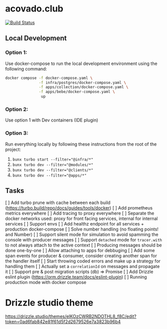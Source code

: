 # acovado.club

[![Build Status](https://ci.acovado.club/api/badges/ShayGoldman/acovado.club/status.svg?ref=refs/heads/main)](https://ci.acovado.club/ShayGoldman/acovado.club)

## Local Development

### Option 1:

Use docker-compose to run the local development environment using the following command:

```bash
docker compose -f docker-compose.yaml \
               -f infra/postgres/docker-compose.yaml \
               -f apps/collection/docker-compose.yaml \
               -f apps/bebe/docker-compose.yaml \
                up
```

### Option 2:

Use option 1 with Dev containers (IDE plugin)

### Option 3:

Run everything locally by following these instructions from the root of the project:

1. `bunx turbo start --filter="@infra/*"`
2. `bunx turbo dev --filter="@modules/*"`
3. `bunx turbo dev --filter="@clients/*"`
4. `bunx turbo dev --filter="@apps/*"`

## Tasks

[ ] Add turbo prune with cache between each build (https://turbo.build/repo/docs/guides/tools/docker)
[ ] Add prometheus metrics everywhere
[ ] Add tracing to proxy everywhere
[ ] Separate the docker networks used: proxy for front facing services, internal for internal services
[ ] Support envs
[ ] Add healthz endpoint for all services + production docker-compose
[ ] Solve number handling (no floating points! and Number)
[ ] Support silent mode for simulation to avoid spamming the console with producer messages
[ ] Support `detached` mode for `tracer.with` to not always attach to the active context
[ ] Producing messages should be done one-by-one
[ ] Allow attaching to apps for debbuging
[ ] Add some span events for producer & consumer, consider creating another span for the handler itself
[ ] Start throwing coded errors and make up a strategy for handling them
[ ] Actually set a `correlationId` on messages and propagate it
[ ] Support pre & post migration scripts (db) => Promise<void>
[ ] Add Drizzle eslint plugin (https://orm.drizzle.team/docs/eslint-plugin)
[ ] Running production mode with docker compose

# Drizzle studio theme

https://drizzle.studio/themes/elKOzCWRB2NDOTHL8_f8C/edit?token=0ad6fab842e81f61d5f2d2679526e7a3823b96b4
